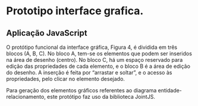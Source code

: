 # Prototipo interface grafica.
## Aplicação JavaScript

  O protótipo funcional da interface gráfica, Figura 4, é dividida em três blocos (A, B, C). No bloco A, tem-se os elementos que podem ser inseridos na área de desenho (centro). No bloco C, há um espaço reservado para edição das propriedades de cada elemento, e o bloco B é a área de edição do desenho. A inserção é feita por “arrastar e soltar”, e o acesso às propriedades, pelo clicar no elemento desejado.
  
  Para geração dos elementos gráficos referentes ao diagrama entidade-relacionamento, este protótipo faz uso da biblioteca JointJS.


